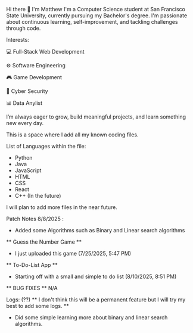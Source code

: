 Hi there 👋 I'm Matthew
I'm a Computer Science student at San Francisco State University, currently pursuing my Bachelor's degree. I'm passionate about continuous learning, self-improvement, and tackling challenges through code.

Interests:

💻 Full-Stack Web Development

⚙️ Software Engineering

🎮 Game Development

🔐 Cyber Security

📊 Data Anylist

I’m always eager to grow, build meaningful projects, and learn something new every day.

This is a space where I add all my known coding files. 

List of Languages within the file:

- Python
- Java
- JavaScript
- HTML
- CSS
- React
- C++ (In the future)

I will plan to add more files in the near future.

Patch Notes 8/8/2025 :
- Added some Algorithms such as Binary and Linear search algorithms

** Guess the Number Game **
- I just uploaded this game (7/25/2025, 5:47 PM)

** To-Do-List App **
- Starting off with a small and simple to do list (8/10/2025, 8:51 PM)

** BUG FIXES **
N/A

Logs: (??)
** I don't think this will be a permanent feature but I will try my best to add some logs. **
- Did some simple learning more about binary and linear search algorithms.
